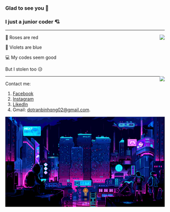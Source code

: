 ### Glad to see you :smiling_face_with_three_hearts:
### I just a junior coder :cupid:
---
<img align="right" src="https://github-readme-stats-anuraghazra1.vercel.app/api/top-langs/?username=dtrbinh&theme=material-palenight&langs_count=10&hide=shell,pug,ejs,scss" />
<p align="left">
🌹 Roses are red

🌷 Violets are blue

💻 My codes seem good

But I stolen too 😥
</p>
<img align="right" src="https://github-readme-stats.vercel.app/api?username=dtrbinh&&show_icons=true&title_color=00ffff&icon_color=cc66ff&text_color=daf7dc&bg_color=1e2731" />

---
Contact me:
1. [Facebook](https://www.facebook.com/bin.do.jjw/)
2. [Instagram](https://www.instagram.com/bin_do.02/)
3. [LikedIn](https://www.linkedin.com/in/%C4%91%E1%BB%97-tr%E1%BA%A7n-b%C3%ACnh-419665215/)
4. Gmail: dotranbinhqng02@gmail.com.

![image](https://github.com/dtrbinh/dtrbinh/blob/main/img/9bc27292880429.5e569ff84e4d0.gif)

